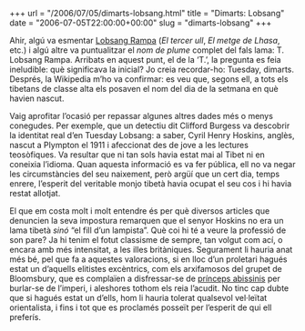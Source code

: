 +++
url = "/2006/07/05/dimarts-lobsang.html"
title = "Dimarts: Lobsang"
date = "2006-07-05T22:00:00+00:00"
slug = "dimarts-lobsang"
+++

Ahir, algú va esmentar [Lobsang Rampa](https://en.wikipedia.org/wiki/Lobsang_Rampa) (*El tercer ull*, *El metge de Lhasa*, etc.) i algú altre va puntualitzar el *nom de plume* complet del fals lama: T. Lobsang Rampa. Arribats en aquest punt, el de la ‘T.’, la pregunta es feia ineludible: què significava la inicial? Jo creia recordar-ho: Tuesday, dimarts. Després, la Wikipedia m’ho va confirmar: es veu que, segons ell, a tots els tibetans de classe alta els posaven el nom del dia de la setmana en què havien nascut.

Vaig aprofitar l’ocasió per repassar algunes altres dades més o menys conegudes. Per exemple, que un detectiu dit Clifford Burgess va descobrir la identitat real d’en Tuesday Lobsang: a saber, Cyril Henry Hoskins, anglès, nascut a Plympton el 1911 i afeccionat des de jove a les lectures teosòfiques. Va resultar que ni tan sols havia estat mai al Tibet ni en coneixia l’idioma. Quan aquesta informació es va fer pública, ell no va negar les circumstàncies del seu naixement, però argüí que un cert dia, temps enrere, l’esperit del veritable monjo tibetà havia ocupat el seu cos i hi havia restat allotjat.

El que em costa molt i molt entendre és per què diversos articles que denuncien la seva impostura remarquen que el senyor Hoskins no era un lama tibetà *sinó* “el fill d’un lampista”. Què coi hi té a veure la professió de son pare? Ja hi tenim el fotut classisme de sempre, tan volgut com ací, o encara amb més intensitat, a les illes britàniques. Segurament li hauria anat més bé, pel que fa a aquestes valoracions, si en lloc d’un proletari hagués estat un d’aquells elitistes excèntrics, com els arxifamosos del grupet de Bloomsbury, que es complaïen a disfressar-se de [prínceps abissinis](https://en.wikipedia.org/wiki/Dreadnought_hoax) per burlar-se de l’imperi, i aleshores tothom els reia l’acudit. No tinc cap dubte que si hagués estat un d’ells, hom li hauria tolerat qualsevol vel·leïtat orientalista, i fins i tot que es proclamés posseït per l’esperit de qui ell preferís.